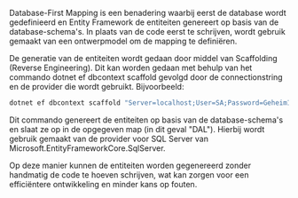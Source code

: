 
Database-First Mapping is een benadering waarbij eerst de database wordt gedefinieerd en Entity Framework de entiteiten genereert op basis van de database-schema's. In plaats van de code eerst te schrijven, wordt gebruik gemaakt van een ontwerpmodel om de mapping te definiëren.

De generatie van de entiteiten wordt gedaan door middel van Scaffolding (Reverse Engineering). Dit kan worden gedaan met behulp van het commando dotnet ef dbcontext scaffold gevolgd door de connectionstring en de provider die wordt gebruikt. Bijvoorbeeld:

```bash
dotnet ef dbcontext scaffold "Server=localhost;User=SA;Password=Geheim101!;Initial Catalog=WegUitHamelen;TrustServerCertificate=true" --output-dir "DAL" Microsoft.EntityFrameworkCore.SqlServer
```

Dit commando genereert de entiteiten op basis van de database-schema's en slaat ze op in de opgegeven map (in dit geval "DAL"). Hierbij wordt gebruik gemaakt van de provider voor SQL Server van Microsoft.EntityFrameworkCore.SqlServer.

Op deze manier kunnen de entiteiten worden gegenereerd zonder handmatig de code te hoeven schrijven, wat kan zorgen voor een efficiëntere ontwikkeling en minder kans op fouten.

